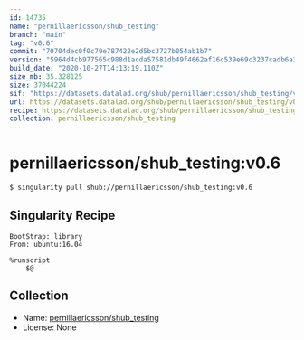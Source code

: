 ```yaml
---
id: 14735
name: "pernillaericsson/shub_testing"
branch: "main"
tag: "v0.6"
commit: "70704dec0f0c79e787422e2d5bc3727b054ab1b7"
version: "5964d4cb977565c988d1acda57581db49f4662af16c539e69c3237cadb6a3566"
build_date: "2020-10-27T14:13:19.110Z"
size_mb: 35.328125
size: 37044224
sif: "https://datasets.datalad.org/shub/pernillaericsson/shub_testing/v0.6/2020-10-27-70704dec-5964d4cb/5964d4cb977565c988d1acda57581db49f4662af16c539e69c3237cadb6a3566.sif"
url: https://datasets.datalad.org/shub/pernillaericsson/shub_testing/v0.6/2020-10-27-70704dec-5964d4cb/
recipe: https://datasets.datalad.org/shub/pernillaericsson/shub_testing/v0.6/2020-10-27-70704dec-5964d4cb/Singularity
collection: pernillaericsson/shub_testing
---
```


# pernillaericsson/shub_testing:v0.6

```bash
$ singularity pull shub://pernillaericsson/shub_testing:v0.6
```

## Singularity Recipe

```singularity
BootStrap: library
From: ubuntu:16.04

%runscript
    $@
```

## Collection

 - Name: [pernillaericsson/shub_testing](https://github.com/pernillaericsson/shub_testing)
 - License: None

